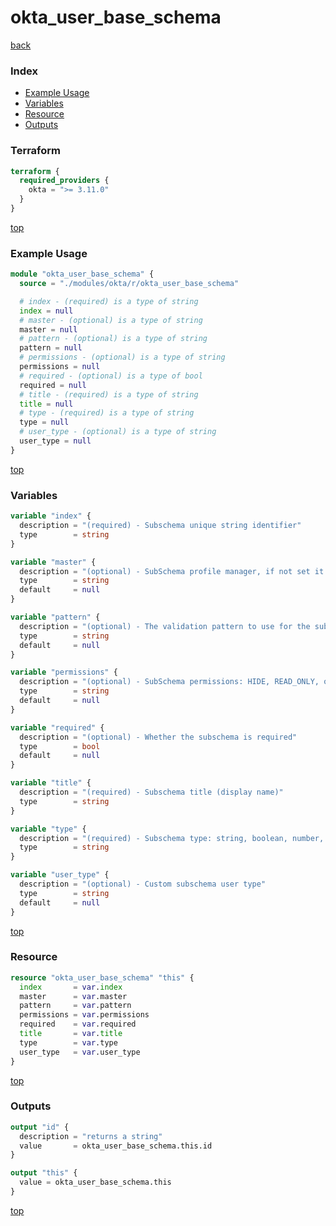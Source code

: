 # okta_user_base_schema

[back](../okta.md)

### Index

- [Example Usage](#example-usage)
- [Variables](#variables)
- [Resource](#resource)
- [Outputs](#outputs)

### Terraform

```terraform
terraform {
  required_providers {
    okta = ">= 3.11.0"
  }
}
```

[top](#index)

### Example Usage

```terraform
module "okta_user_base_schema" {
  source = "./modules/okta/r/okta_user_base_schema"

  # index - (required) is a type of string
  index = null
  # master - (optional) is a type of string
  master = null
  # pattern - (optional) is a type of string
  pattern = null
  # permissions - (optional) is a type of string
  permissions = null
  # required - (optional) is a type of bool
  required = null
  # title - (required) is a type of string
  title = null
  # type - (required) is a type of string
  type = null
  # user_type - (optional) is a type of string
  user_type = null
}
```

[top](#index)

### Variables

```terraform
variable "index" {
  description = "(required) - Subschema unique string identifier"
  type        = string
}

variable "master" {
  description = "(optional) - SubSchema profile manager, if not set it will inherit its setting."
  type        = string
  default     = null
}

variable "pattern" {
  description = "(optional) - The validation pattern to use for the subschema. Must be in form of '.+', or '[<pattern>]+' if present.'"
  type        = string
  default     = null
}

variable "permissions" {
  description = "(optional) - SubSchema permissions: HIDE, READ_ONLY, or READ_WRITE."
  type        = string
  default     = null
}

variable "required" {
  description = "(optional) - Whether the subschema is required"
  type        = bool
  default     = null
}

variable "title" {
  description = "(required) - Subschema title (display name)"
  type        = string
}

variable "type" {
  description = "(required) - Subschema type: string, boolean, number, integer, array, or object"
  type        = string
}

variable "user_type" {
  description = "(optional) - Custom subschema user type"
  type        = string
  default     = null
}
```

[top](#index)

### Resource

```terraform
resource "okta_user_base_schema" "this" {
  index       = var.index
  master      = var.master
  pattern     = var.pattern
  permissions = var.permissions
  required    = var.required
  title       = var.title
  type        = var.type
  user_type   = var.user_type
}
```

[top](#index)

### Outputs

```terraform
output "id" {
  description = "returns a string"
  value       = okta_user_base_schema.this.id
}

output "this" {
  value = okta_user_base_schema.this
}
```

[top](#index)